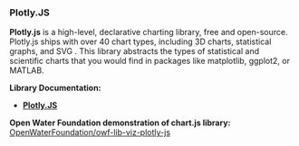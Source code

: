 ### Plotly.JS

**Plotly.js** is a high-level, declarative charting library, free and open-source. Plotly.js ships with over 40 chart types, including 3D charts, statistical graphs, and SVG . This library abstracts the types of statistical and scientific charts that you would find in packages like matplotlib, ggplot2, or MATLAB.

**Library Documentation:**  

* [**Plotly.JS**](https://plotly.com/javascript/)

**Open Water Foundation demonstration of chart.js library:**  [OpenWaterFoundation/owf-lib-viz-plotly-js](https://github.com/OpenWaterFoundation/owf-lib-viz-plotly-js)

